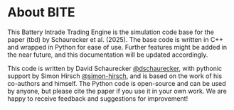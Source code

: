 <!-- docs/about.md -->
# About BITE

This Battery Intrade Trading Engine is the simulation code base for the paper (tbd) by Schaurecker et al. (2025). The base code is written in C++ and wrapped in Python for ease of use. Further features might be added in the near future, and this documentation will be updated accordingly.

This code is written by David Schaurecker [@dschaurecker](https://github.com/dschaurecker), with pythonic support by Simon Hirsch [@simon-hirsch](https://github.com/simon-hirsch), and is based on the work of his co-authors and himself. The Python code is open-source and can be used by anyone, but please cite the paper if you use it in your own work. We are happy to receive feedback and suggestions for improvement!